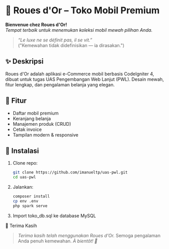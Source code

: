 # 🚗 Roues d'Or – Toko Mobil Premium

**Bienvenue chez Roues d'Or!**  
_Tempat terbaik untuk menemukan koleksi mobil mewah pilihan Anda._

> _“Le luxe ne se définit pas, il se vit.”_  
> ("Kemewahan tidak didefinisikan — ia dirasakan.")

## ✨ Deskripsi

Roues d'Or adalah aplikasi e-Commerce mobil berbasis CodeIgniter 4, dibuat untuk tugas UAS Pengembangan Web Lanjut (PWL). Desain mewah, fitur lengkap, dan pengalaman belanja yang elegan.

## 🎯 Fitur

- Daftar mobil premium
- Keranjang belanja
- Manajemen produk (CRUD)
- Cetak invoice
- Tampilan modern & responsive

## 📄 Instalasi

1. Clone repo:
   ```bash
   git clone https://github.com/imanueltp/uas-pwl.git
   cd uas-pwl
2. Jalankan:
   ```bash
   composer install
   cp env .env
   php spark serve
3. Import toko_db.sql ke database MySQL

🙏 Terima Kasih
>_Terima kasih telah menggunakan Roues d'Or._
Semoga pengalaman Anda penuh kemewahan.
>_À bientôt! 🥂_
